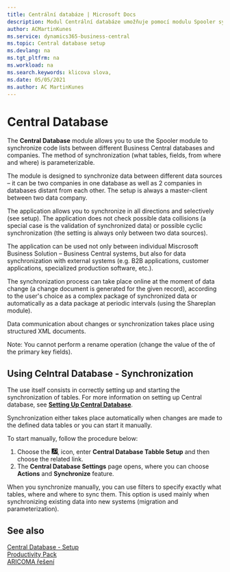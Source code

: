 ```yaml
---
title: Centrální databáze | Microsoft Docs
description: Modul Centrální databáze umožňuje pomocí modulu Spooler synchronizovat číselníky mezi různými Business Cental databázemi a společnostmi. Způsob synchronizace (jaké tabulky, pole odkud a kam) je v Business Central parametrizovatelný.
author: ACMartinKunes
ms.service: dynamics365-business-central
ms.topic: Central database setup
ms.devlang: na
ms.tgt_pltfrm: na
ms.workload: na
ms.search.keywords: klicova slova, 
ms.date: 05/05/2021
ms.author: AC MartinKunes
---
```

# Central Database

The **Central Database** module allows you to use the Spooler module to synchronize code lists between different Business Central databases and companies. The method of synchronization (what tables, fields, from where and where) is parameterizable.

The module is designed to synchronize data between different data sources – it can be two companies in one database as well as 2 companies in databases distant from each other. The setup is always a master-client between two data company.

The application allows you to synchronize in all directions and selectively (see setup). The application does not check possible data collisions (a special case is the validation of synchronized data) or possible cyclic synchronization (the setting is always only between two data sources).

The application can be used not only between individual Miscrosoft Business Solution – Business Central systems, but also for data synchronization with external systems (e.g. B2B applications, customer applications, specialized production software, etc.).

The synchronization process can take place online at the moment of data change (a change document is generated for the given record), according to the user's choice as a complex package of synchronized data or automatically as a data package at periodic intervals (using the Shareplan module).

Data communication about changes or synchronization takes place using structured XML documents.

Note: You cannot perform a rename operation (change the value of the
of the primary key fields).

## Using Celntral Database - Synchronization

The use itself consists in correctly setting up and starting the synchronization of tables. For more information on setting up Central database, see **[Setting Up Central Database](centraldatabase-setup.md)**.

Synchronization either takes place automatically when changes are made to the defined data tables or you can start it manually.

To start manually, follow the procedure below:
1. Choose the ![Lightbulb that opens the Tell Me feature.](media/ui-search/search_small.png "Tell me what you want to do"), icon, enter **Central Database Tabble Setup** and then choose the related link.
1. The **Central Database Settings** page opens, where you can choose **Actions** and **Synchronize** feature.

When you synchronize manually, you can use filters to specify exactly what tables, where and where to sync them. This option is used mainly when synchronizing existing data into new systems (migration and parameterization).

## See also
[Central Database - Setup](centraldatabase-setup.md)  
[Productivity Pack](productivity-pack.md)  
[ARICOMA řešení](../index.md)

